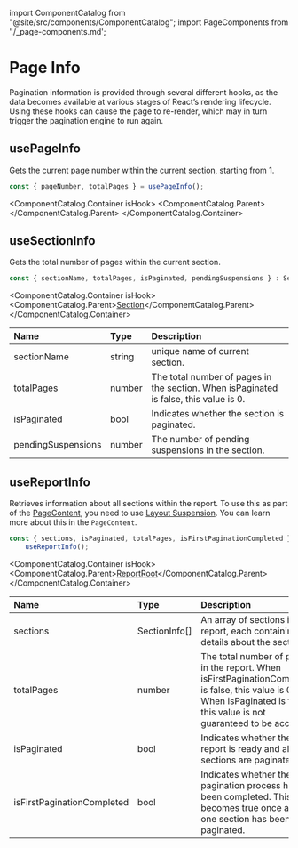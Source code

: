 import ComponentCatalog from "@site/src/components/ComponentCatalog";
import PageComponents from './\_page-components.md';

# Page Info

Pagination information is provided through several different hooks, as the data becomes available at various stages of React’s rendering lifecycle. Using these hooks can cause the page to re-render, which may in turn trigger the pagination engine to run again.

## usePageInfo

Gets the current page number within the current section, starting from 1.

```jsx
const { pageNumber, totalPages } = usePageInfo();
```

<ComponentCatalog.Container isHook>
<ComponentCatalog.Parent>
<PageComponents />
</ComponentCatalog.Parent>
</ComponentCatalog.Container>

## useSectionInfo

Gets the total number of pages within the current section.

```jsx
const { sectionName, totalPages, isPaginated, pendingSuspensions } : SectionInfo = useSectionInfo();
```

<ComponentCatalog.Container isHook>
<ComponentCatalog.Parent>[Section](/02-React/01-quick-start.md#section)</ComponentCatalog.Parent>
</ComponentCatalog.Container>

| Name               | Type   | Description                                                                           |
| :----------------- | :----- | :------------------------------------------------------------------------------------ |
| sectionName        | string | unique name of current section.                                                       |
| totalPages         | number | The total number of pages in the section. When isPaginated is false, this value is 0. |
| isPaginated        | bool   | Indicates whether the section is paginated.                                           |
| pendingSuspensions | number | The number of pending suspensions in the section.                                     |

## useReportInfo

Retrieves information about all sections within the report. To use this as part of the [PageContent](/02-React/01-quick-start.md#pagecontent), you need to use [Layout Suspension](/02-React/06-section-suspension.md). You can learn more about this in the `PageContent`.

```jsx
const { sections, isPaginated, totalPages, isFirstPaginationCompleted } =
    useReportInfo();
```

<ComponentCatalog.Container isHook>
<ComponentCatalog.Parent>[ReportRoot](./quick-start/#reportroot)</ComponentCatalog.Parent>
</ComponentCatalog.Container>

| Name                       | Type          | Description                                                                                                                                                                 |
| :------------------------- | :------------ | :-------------------------------------------------------------------------------------------------------------------------------------------------------------------------- |
| sections                   | SectionInfo[] | An array of sections in the report, each containing details about the section.                                                                                              |
| totalPages                 | number        | The total number of pages in the report. When isFirstPaginationCompleted is false, this value is 0. When isPaginated is false, this value is not guaranteed to be accurate. |
| isPaginated                | bool          | Indicates whether the report is ready and all sections are paginated.                                                                                                       |
| isFirstPaginationCompleted | bool          | Indicates whether the first pagination process has been completed. This becomes true once at least one section has been paginated.                                          |
